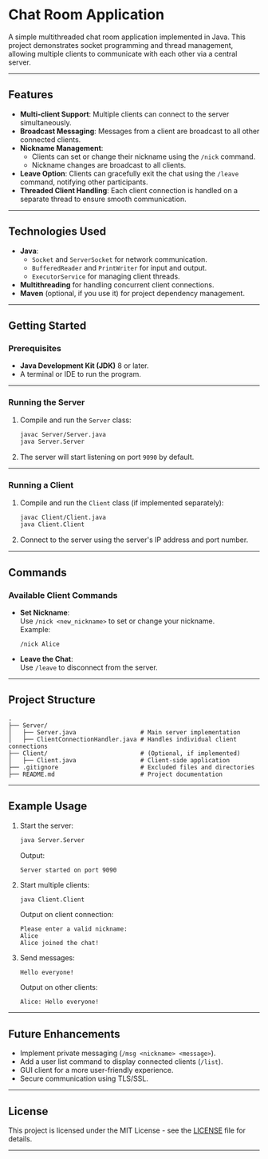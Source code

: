
# Chat Room Application

A simple multithreaded chat room application implemented in Java. This project demonstrates socket programming and thread management, allowing multiple clients to communicate with each other via a central server.

---

## Features

- **Multi-client Support**: Multiple clients can connect to the server simultaneously.
- **Broadcast Messaging**: Messages from a client are broadcast to all other connected clients.
- **Nickname Management**:
  - Clients can set or change their nickname using the `/nick` command.
  - Nickname changes are broadcast to all clients.
- **Leave Option**: Clients can gracefully exit the chat using the `/leave` command, notifying other participants.
- **Threaded Client Handling**: Each client connection is handled on a separate thread to ensure smooth communication.

---

## Technologies Used

- **Java**:
  - `Socket` and `ServerSocket` for network communication.
  - `BufferedReader` and `PrintWriter` for input and output.
  - `ExecutorService` for managing client threads.
- **Multithreading** for handling concurrent client connections.
- **Maven** (optional, if you use it) for project dependency management.

---

## Getting Started

### Prerequisites
- **Java Development Kit (JDK)** 8 or later.
- A terminal or IDE to run the program.

---

### Running the Server

1. Compile and run the `Server` class:
   ```bash
   javac Server/Server.java
   java Server.Server
   ```
2. The server will start listening on port `9090` by default.

---

### Running a Client

1. Compile and run the `Client` class (if implemented separately):
   ```bash
   javac Client/Client.java
   java Client.Client
   ```
2. Connect to the server using the server's IP address and port number.

---

## Commands

### Available Client Commands

- **Set Nickname**:  
  Use `/nick <new_nickname>` to set or change your nickname.  
  Example:  
  ```
  /nick Alice
  ```
- **Leave the Chat**:  
  Use `/leave` to disconnect from the server.  

---

## Project Structure

```plaintext
.
├── Server/
│   ├── Server.java                  # Main server implementation
│   ├── ClientConnectionHandler.java # Handles individual client connections
├── Client/                          # (Optional, if implemented)
│   ├── Client.java                  # Client-side application
├── .gitignore                       # Excluded files and directories
├── README.md                        # Project documentation
```

---

## Example Usage

1. Start the server:
   ```bash
   java Server.Server
   ```
   Output:
   ```
   Server started on port 9090
   ```

2. Start multiple clients:
   ```bash
   java Client.Client
   ```
   Output on client connection:
   ```
   Please enter a valid nickname:
   Alice
   Alice joined the chat!
   ```

3. Send messages:
   ```
   Hello everyone!
   ```
   Output on other clients:
   ```
   Alice: Hello everyone!
   ```

---

## Future Enhancements

- Implement private messaging (`/msg <nickname> <message>`).
- Add a user list command to display connected clients (`/list`).
- GUI client for a more user-friendly experience.
- Secure communication using TLS/SSL.

---

## License

This project is licensed under the MIT License - see the [LICENSE](LICENSE) file for details.

---
